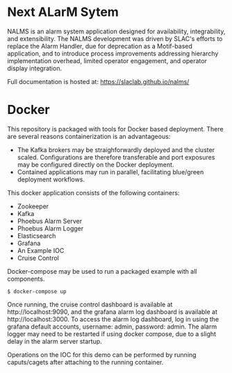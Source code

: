 # Next ALarM Sytem

NALMS is an alarm system application designed for availability, integrability, and extensibility. The NALMS development was driven by SLAC's efforts to replace the Alarm Handler, due for deprecation as a Motif-based application, and to introduce process improvements addressing hierarchy implementation overhead, limited operator engagement, and operator display integration.

Full documentation is hosted at: https://slaclab.github.io/nalms/


# Docker

This repository is packaged with tools for Docker based deployment. There are several reasons containerization is an advantageous:  

* The Kafka brokers may be straighforwardly deployed and the cluster scaled. Configurations are therefore transferable and port exposures may be configured directly on the Docker deployment.
* Contained applications may run in parallel, facilitating blue/green deployment workflows. 

This docker application consists of the following containers:

* Zookeeper
* Kafka
* Phoebus Alarm Server
* Phoebus Alarm Logger
* Elasticsearch
* Grafana
* An Example IOC
* Cruise Control

Docker-compose may be used to run a packaged example with all components.
```
$ docker-compose up
```

Once running, the cruise control dashboard is available at http://localhost:9090, and the grafana alarm log dashboard is available at http://localhost:3000. To access the alarm log dashboard, log in using the grafana default accounts, username: admin, password: admin. The alarm logger may need to be restarted if using docker compose, due to a slight delay in the alarm server startup. 

Operations on the IOC for this demo can be performed by running caputs/cagets after attaching to the running container. 
